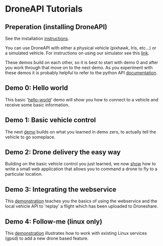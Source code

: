 

# DroneAPI Tutorials

## Preperation (installing DroneAPI)

See the installation [instructions](documentation/install.md).

You can use DroneAPI with either a physical vehicle (pixhawk, Iris, etc...) or a simulated vehicle.  For instructions on using our simulator see this [link](http://dev.ardupilot.com/wiki/simulation-2/setting-up-sitl-using-vagrant/).

These demos build on each other, so it is best to start with demo 0 and after you work through that move on to the next demo.  As you experiment with these demos it is probably helpful to refer to the python API [documentation](https://diydrones.github.io/droneapi-python/).

## Demo 0: Hello world

This basic '[hello-world](documentation/hello-world-demo.md)' demo will show you how to connect to a vehicle and receive some basic information.

## Demo 1: Basic vehicle control

The next [demo](documentation/simple-demo-goto.md ) builds on what you learned in demo zero, to actually tell the vehicle to go someplace.

## Demo 2: Drone delivery the easy way

Building on the basic vehicle control you just learned, we now [show](documentation/drone-delivery-demo.md) how to write a small web application that allows you to command a drone to fly to a particular location.

## Demo 3: Integrating the webservice

This [demonstration](documentation/flight-replay-demo.md) teaches you the basics of using the webservice and the local vehicle API to 'replay' a flight which has been uploaded to Droneshare.

## Demo 4: Follow-me (linux only)

This [demonstration](documentation/follow-me-demo.md) illustrates how to work with existing Linux services (gpsd) to add a new drone based feature.